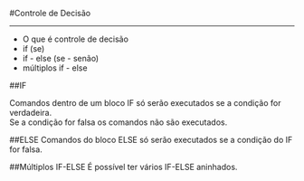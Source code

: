 #Controle de Decisão
<hr>

- O que é controle de decisão
- if (se)
- if - else (se - senão)
- múltiplos if - else

##IF

Comandos dentro de um bloco IF só serão executados se a condição for verdadeira.<br>
Se a condição for falsa os comandos não são executados.

##ELSE
Comandos do bloco ELSE só serão executados se a condição do IF for falsa.

##Múltiplos IF-ELSE
É possível ter vários IF-ELSE aninhados.